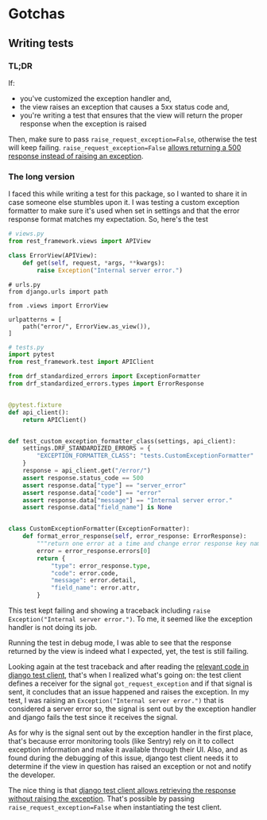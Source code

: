 # Gotchas

## Writing tests

### TL;DR

If:
- you've customized the exception handler and,
- the view raises an exception that causes a 5xx status code and,
- you're writing a test that ensures that the view will return the proper response when the exception is raised

Then, make sure to pass `raise_request_exception=False`, otherwise the test will keep failing. `raise_request_exception=False`
[allows returning a 500 response instead of raising an exception](https://docs.djangoproject.com/en/stable/topics/testing/tools/#exceptions).


### The long version

I faced this while writing a test for this package, so I wanted to share it in case someone else stumbles upon it.
I was testing a custom exception formatter to make sure it's used when set in settings and that the error response
format matches my expectation. So, here's the test

```python
# views.py
from rest_framework.views import APIView

class ErrorView(APIView):
    def get(self, request, *args, **kwargs):
        raise Exception("Internal server error.")
```

```
# urls.py
from django.urls import path

from .views import ErrorView

urlpatterns = [
    path("error/", ErrorView.as_view()),
]
```

```python
# tests.py
import pytest
from rest_framework.test import APIClient

from drf_standardized_errors import ExceptionFormatter
from drf_standardized_errors.types import ErrorResponse


@pytest.fixture
def api_client():
    return APIClient()


def test_custom_exception_formatter_class(settings, api_client):
    settings.DRF_STANDARDIZED_ERRORS = {
        "EXCEPTION_FORMATTER_CLASS": "tests.CustomExceptionFormatter"
    }
    response = api_client.get("/error/")
    assert response.status_code == 500
    assert response.data["type"] == "server_error"
    assert response.data["code"] == "error"
    assert response.data["message"] == "Internal server error."
    assert response.data["field_name"] is None


class CustomExceptionFormatter(ExceptionFormatter):
    def format_error_response(self, error_response: ErrorResponse):
        """return one error at a time and change error response key names"""
        error = error_response.errors[0]
        return {
            "type": error_response.type,
            "code": error.code,
            "message": error.detail,
            "field_name": error.attr,
        }
```

This test kept failing and showing a traceback including `raise Exception("Internal server error.")`.
To me, it seemed like the exception handler is not doing its job.

Running the test in debug mode, I was able to see that the response returned by the view is indeed what I expected, yet,
the test is still failing.

Looking again at the test traceback and after reading the [relevant code in django test client](https://github.com/django/django/blob/0b31e024873681e187b574fe1c4afe5e48aeeecf/django/test/client.py#L803-L810),
that's when I realized what's going on: the test client defines a receiver for the signal `got_request_exception`
and if that signal is sent, it concludes that an issue happened and raises the exception.
In my test, I was raising an `Exception("Internal server error.")` that is considered a server error so,
the signal is sent out by the exception handler and django fails the test since it receives the signal.

As for why is the signal sent out by the exception handler in the first place, that's because error monitoring tools
(like Sentry) rely on it to collect exception information and make it available through their UI. Also, and as found
during the debugging of this issue, django test client needs it to determine if the view in question has raised an
exception or not and notify the developer.

The nice thing is that [django test client allows retrieving the response without raising the exception](https://docs.djangoproject.com/en/stable/topics/testing/tools/#exceptions).
That's possible by passing `raise_request_exception=False` when instantiating the test client.
